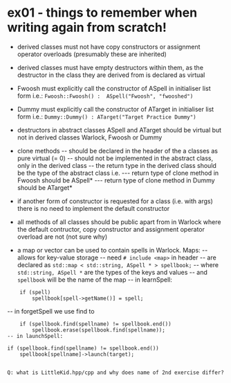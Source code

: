# ex01 - things to remember when writing again from scratch!

- derived classes must not have copy constructors or assignment operator overloads (presumably these are inherited)
- derived classes must have empty destructors within them, as the destructor in the class they are derived from is declared as virtual

- Fwoosh must explicitly call the constructor of ASpell in initialiser list form i.e.:
`Fwoosh::Fwoosh() :  ASpell("Fwoosh", "fwooshed")`
- Dummy must explicitly call the constructor of ATarget in initialiser list form i.e.:
`Dummy::Dummy() : ATarget("Target Practice Dummy")`

- destructors in abstract classes ASpell and ATarget should be virtual but not in derived classes Warlock, Fwoosh or Dummy

- clone methods 
-- should be declared in the header of the a classes as pure virtual (= 0)
-- should not be implemented in the abstract class, only in the derived class
-- the return type in the derived class should be the type of the abstract class i.e.
--- return type of clone method in Fwoosh should be ASpell* 
--- return type of clone method in Dummy should be ATarget*

- if another form of constructor is requested for a class (i.e. with args) there is no need to implement the default constructor

- all methods of all classes should be public apart from in Warlock where the default contructor, copy constructor and assignment operator overload are not (not sure why)

- a map or vector can be used to contain spells in Warlock. Maps:
-- allows for key-value storage
-- need `# include <map>` in header
-- are declared as `std::map < std::string, ASpell * > spellbook;`
-- where `std::string, ASpell *` are the types of the keys and values
-- and `spellbook` will be the name of the map
-- in learnSpell:
```
	if (spell)
		spellbook[spell->getName()] = spell;
```
-- in forgetSpell we use find to 
```
	if (spellbook.find(spellname) != spellbook.end())
		spellbook.erase(spellbook.find(spellname));
-- in launchSpell:
```
	if (spellbook.find(spellname) != spellbook.end())
		spellbook[spellname]->launch(target);
```

Q: what is LittleKid.hpp/cpp and why does name of 2nd exercise differ?
